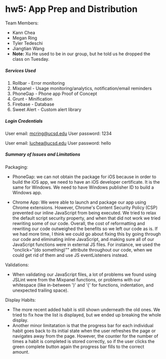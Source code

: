 # hw5: App Prep and Distribution

Team Members: 
  - Kann Chea
  - Megan Ring
  - Tyler Tedeschi
  - Jiangtian Wang
  - **Note:** Xu He used to be in our group, but he told us he dropped the class on Tuesday. 

##### Services Used

1. Rollbar - Error monitoring
2. Mixpanel - Usage monitoring/analytics, notification/email reminders
3. PhoneGap - Phone app Proof of Concept
4. Grunt - Minification
5. Firebase - Database
6. Sweet Alert - Custom alert library

##### Login Credentials

User email: mcring@ucsd.edu
User password: 1234

User email: luchea@ucsd.edu
User password: hello

##### Summary of Issues and Limitations

Packaging:
  - PhoneGap: we can not obtain the package for iOS because in order to build the iOS app, we need to have an iOS developer certificate. It is the same for Windows. We need to have Windows publisher ID to build a Windows app. 
  
  - Chrome App: We were able to launch and package our app using Chrome extensions. However, Chrome's Content Security Policy (CSP) prevented our inline JavaScript from being executed. We tried to relax the default script security property, and when that did not work we tried rewriting some of our code. Overall, the cost of reformatting and rewriting our code outweighed the benefits so we left our code as is. If we had more time, I think we could go about fixing this by going through our code and eliminating inline JavaScript, and making sure all of our JavaScript functions were in external JS files. For instance, we used the "onclick="(do something)"" attribute throughout our code, when we could get rid of them and use JS eventListeners instead. 
  

Validations:
 - When validating our JavaScript files, a lot of problems we found using JSLint were from the Mixpanel functions, or problems with our whitespace (like in-between ')' and '{' for functions, indentation, and unexpected trailing space).  

Display Habits:
 - The more recent added habit is still shown underneath the old ones. We tried to fix how the list is displayed, but we ended up breaking the whole display.
 - Another minor limitatation is that the progress bar for each individual habit goes back to its initial state when the user refreshes the page or navigates away from the page. However, the counter for the number of times a habit is completed is stored correctly, so if the user clicks the green complete button again the progress bar fills to the correct amount. 
